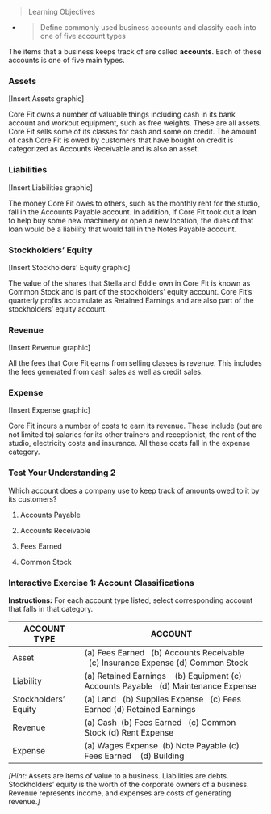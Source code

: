 > Learning Objectives

  - > Define commonly used business accounts and classify each into one of five account types

The items that a business keeps track of are called **accounts**. Each of these accounts is one of five main types.

### Assets

\[Insert Assets graphic\]

Core Fit owns a number of valuable things including cash in its bank account and workout equipment, such as free weights. These are all assets. Core Fit sells some of its classes for cash and some on credit. The amount of cash Core Fit is owed by customers that have bought on credit is categorized as Accounts Receivable and is also an asset.

### Liabilities

\[Insert Liabilities graphic\]

The money Core Fit owes to others, such as the monthly rent for the studio, fall in the Accounts Payable account. In addition, if Core Fit took out a loan to help buy some new machinery or open a new location, the dues of that loan would be a liability that would fall in the Notes Payable account.

### 

### Stockholders’ Equity

\[Insert Stockholders’ Equity graphic\]

The value of the shares that Stella and Eddie own in Core Fit is known as Common Stock and is part of the stockholders’ equity account. Core Fit’s quarterly profits accumulate as Retained Earnings and are also part of the stockholders’ equity account.

### Revenue

\[Insert Revenue graphic\]

All the fees that Core Fit earns from selling classes is revenue. This includes the fees generated from cash sales as well as credit sales.

### Expense

\[Insert Expense graphic\]

Core Fit incurs a number of costs to earn its revenue. These include (but are not limited to) salaries for its other trainers and receptionist, the rent of the studio, electricity costs and insurance. All these costs fall in the expense category.

### Test Your Understanding 2

Which account does a company use to keep track of amounts owed to it by its customers?

1.  Accounts Payable

2.  Accounts Receivable

3.  Fees Earned

4.  Common Stock

### Interactive Exercise 1: Account Classifications

**Instructions:** For each account type listed, select corresponding account that falls in that category.

<table>
<thead>
<tr class="header">
<th>ACCOUNT TYPE</th>
<th>ACCOUNT</th>
</tr>
</thead>
<tbody>
<tr class="odd">
<td>Asset</td>
<td>(a) Fees Earned   (b) Accounts Receivable   (c) Insurance Expense (d) Common Stock</td>
</tr>
<tr class="even">
<td>Liability</td>
<td>(a) Retained Earnings    (b) Equipment (c) Accounts Payable   (d) Maintenance Expense</td>
</tr>
<tr class="odd">
<td>Stockholders’ Equity</td>
<td>(a) Land   (b) Supplies Expense   (c) Fees Earned (d) Retained Earnings</td>
</tr>
<tr class="even">
<td>Revenue</td>
<td>(a) Cash  (b) Fees Earned   (c) Common Stock (d) Rent Expense</td>
</tr>
<tr class="odd">
<td>Expense</td>
<td>(a) Wages Expense  (b) Note Payable (c) Fees Earned    (d) Building</td>
</tr>
</tbody>
</table>

*\[Hint:* Assets are items of value to a business. Liabilities are debts. Stockholders’ equity is the worth of the corporate owners of a business. Revenue represents income, and expenses are costs of generating revenue.*\]*
